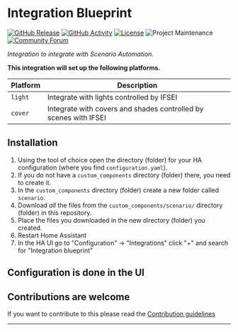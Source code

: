 # Integration Blueprint

[![GitHub Release][releases-shield]][releases]
[![GitHub Activity][commits-shield]][commits]
[![License][license-shield]](LICENSE)
![Project Maintenance][maintenance-shield]
[![Community Forum][forum-shield]][forum]

_Integration to integrate with Scenario Automation._

**This integration will set up the following platforms.**

| Platform | Description                                                      |
| -------- | ---------------------------------------------------------------- |
| `light`  | Integrate with lights controlled by IFSEI                        |
| `cover`  | Integrate with covers and shades controlled by scenes with IFSEI |

## Installation

1. Using the tool of choice open the directory (folder) for your HA configuration (where you find `configuration.yaml`).
1. If you do not have a `custom_components` directory (folder) there, you need to create it.
1. In the `custom_components` directory (folder) create a new folder called `scenario`.
1. Download _all_ the files from the `custom_components/scenario/` directory (folder) in this repository.
1. Place the files you downloaded in the new directory (folder) you created.
1. Restart Home Assistant
1. In the HA UI go to "Configuration" -> "Integrations" click "+" and search for "Integration blueprint"

## Configuration is done in the UI

<!---->

## Contributions are welcome

If you want to contribute to this please read the [Contribution guidelines](CONTRIBUTING.md)

***

[commits-shield]: https://img.shields.io/github/commit-activity/y/carlosmazzei/scenario.svg?style=for-the-badge
[commits]: https://github.com/carlosmazzei/scenario/commits/main
[forum-shield]: https://img.shields.io/badge/community-forum-brightgreen.svg?style=for-the-badge
[forum]: https://community.home-assistant.io/
[license-shield]: https://img.shields.io/github/license/carlosmazzei/scenario.svg?style=for-the-badge
[maintenance-shield]: https://img.shields.io/badge/maintainer-Carlos%20Mazzei-blue.svg?style=for-the-badge
[releases-shield]: https://img.shields.io/github/release/carlosmazzei/scenario.svg?style=for-the-badge
[releases]: https://github.com/carlosmazzei/scenario/releases
